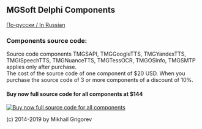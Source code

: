 ## MGSoft Delphi Components

[По-русски / In Russian](README.ru.md)

### Components source code:

Source code components TMGSAPI, TMGGoogleTTS, TMGYandexTTS, TMGISpeechTTS, TMGNuanceTTS, TMGTessOCR, TMGOSInfo, TMGSMTP applies only after purchase.<br>
The cost of the source code of one component of $20 USD. When you purchase the source code of 3 or more components of a discount of 10%.<br>

#### Buy now full source code for all components at $144<br>
<a href="https://gum.co/YXsJd" title="Buy now full source code for all components">![Buy now full source code for all components](https://dl.programs74.ru/images/buy-now-button-small-en.png)</a>

(c) 2014-2019 by Mikhail Grigorev
